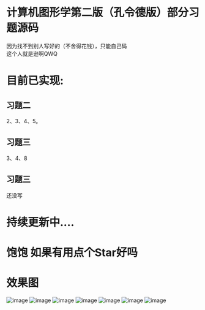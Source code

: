 # 计算机图形学第二版（孔令德版）部分习题源码  
因为找不到别人写好的（不舍得花钱），只能自己码  
这个人就是逊啊QWQ  

# 目前已实现:
## 习题二
  2、3、4、5。   
## 习题三 
  3、4、8
## 习题三  
  还没写
# 持续更新中....  
# 饱饱 如果有用点个Star好吗
# 效果图
![image](https://github.com/user-attachments/assets/16a1f49d-4fc9-461a-95c8-7cd0aea309de)
![image](https://github.com/user-attachments/assets/35fa99e7-1c6a-4149-a2af-dadad8ece0de)
![image](https://github.com/user-attachments/assets/81eaf807-4af3-45ba-abf0-4133b31021b8)
![image](https://github.com/user-attachments/assets/1999a4ee-0241-4f0f-8f0e-2fc31dd8d3e8)
![image](https://github.com/user-attachments/assets/55fe2464-da91-47fa-9a2a-f3efcad52fee)
![image](https://github.com/user-attachments/assets/295c082d-4cbc-4518-839f-76703bccd0d4)
![image](https://github.com/user-attachments/assets/3c3ba09f-3aa6-45db-975c-37bd16d22fb4)

